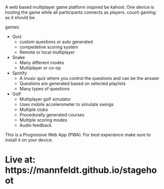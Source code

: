 A web based multiplayer game platform inspired be kahoot.
One device is hosting the game while all participants connects as players.
couch gaming as it should be.

games:
- Quiz
    - custom questions or auto generated
    - compedetive scoring system
    - Remote or local multiplayer
- Snake
  - Many different modes
  - Multiplayer or co-op
- Spotify
  - A music quiz where you control the questions and can be the answer
  - Questions are generated based on selected playlists
  - Many types of questions
- Golf
  - Multiplayer golf simulator
  - Uses mobile accelerometer to simulate swings
  - Multiple clubs
  - Procedurally generated courses
  - Multiple scoring modes
  - Audio feedback
  


This is a Progressive Web App (PWA). For best experience make sure to install it on your device.


<h1>Live at: https://mannfeldt.github.io/stagehoot</h1>
